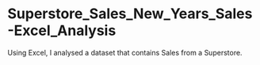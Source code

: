 # Superstore_Sales_New_Years_Sales-Excel_Analysis
Using Excel, I analysed a dataset that contains Sales from a Superstore.
